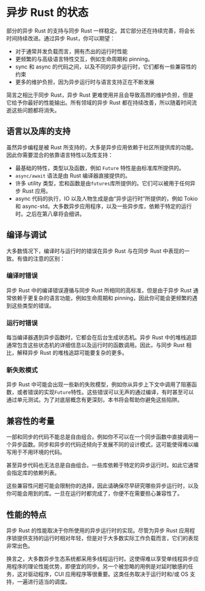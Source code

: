 # 异步 Rust 的状态

部分的异步 Rust 的支持与同步 Rust 一样稳定。其它部分还在持续完善，将会长时间持续改进。通过异步 Rust，你可以期望：

- 对于通常并发负载而言，拥有杰出的运行时性能
- 更频繁的与高级语言特性交互，例如生命周期和 pinning。
- sync 和 async 的代码之间，以及不同的异步运行时，它们都有一些兼容性的约束
- 更多的维护负担，因为异步运行时与语言支持正在不断发展

简言之相比于同步 Rust，异步 Rust 更难使用并且会导致高昂的维护负担，但是它给予你最好的性能输出。所有领域的异步 Rust 都在持续改善，所以随着时间流逝这些问题都将消失。

## 语言以及库的支持

虽然异步编程是被 Rust 所支持的，大多是异步应用依赖于社区所提供库的功能。因此你需要混合的依靠语言特性以及库支持：

- 最基础的特性，类型以及函数，例如 `Future` 特性是由标准库所提供的。
- `async/await` 语法是由 Rust 编译器直接提供的。
- 许多 utility 类型，宏和函数是由`futures`库所提供的。它们可以被用于任何异步 Rust 应用。
- async 代码的执行，IO 以及人物生成是由“异步运行时”所提供的，例如 Tokio 和 async-std。大多数异步应用程序，以及一些异步库，依赖于特定的运行时。之后在第八章将会细讲。

## 编译与调试

大多数情况下，编译时与运行时的错误在异步 Rust 与在同步 Rust 中表现的一致。有值的注意的区别：

### 编译时错误

异步 Rust 中的编译错误遵循与同步 Rust 所相同的高标准，但是由于异步 Rust 通常依赖于更复杂的语言功能，例如生命周期和 pinning，因此你可能会更频繁的遇到这些类型的错误。

### 运行时错误

每当编译器遇到异步函数时，它都会在后台生成状态机。异步 Rust 中的堆栈追踪通常包含这些状态机的详细信息以及运行时的函数调用。因此，与同步 Rust 相比，解释异步 Rust 的堆栈追踪可能要复杂的更多。

### 新失败模式

异步 Rust 中可能会出现一些新的失败模型，例如你从异步上下文中调用了阻塞函数，或者错误的实现`Future`特性。这些错误可以无声的通过编译，有时甚至可以通过单元测试。为了对底层概念有更深刻，本书将会帮助你避免这些陷阱。

## 兼容性的考量

一部和同步的代码不能总是自由组合。例如你不可以在一个同步函数中直接调用一个异步函数。同步和异步的代码还倾向于发展不同的设计模式，这可能使得难以编写用于不用环境的代码。

甚至异步代码也无法总是自由组合。一些库依赖于特定的异步运行时。如此它通常会指定库的依赖列表。

这些兼容性问题可能会限制你的选择，因此请确保尽早研究哪些异步运行时，以及你可能会用到的库。一旦在运行时都完成了，你便不在需要担心兼容性了。

## 性能的特点

异步 Rust 的性能取决于你所使用的异步运行时的实现。尽管为异步 Rust 应用程序锁提供支持的运行时相对年轻，但是对于大多数实际工作负载而言，它们的表现非常出色。

换言之，大多数异步生态系统都采用多线程运行时。这使得难以享受单线程异步应用程序的理论性能优势，即便宜的同步。另一个被忽略的用例是对延时敏感的任务，这对驱动程序，CUI 应用程序等很重要。这类任务取决于运行时和/或 OS 支持，一遍进行适当的调度。

